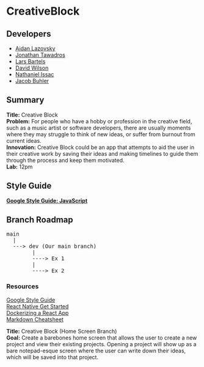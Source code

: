 # CreativeBlock

## Developers 
* [Aidan Lazovsky](https://github.com/AidanLazovsky7)
* [Jonathan Tawadros](https://github.com/jTawadros)
* [Lars Bartels](https://github.com/lbartels1)
* [David Wilson](https://github.com/DavWils)
* [Nathaniel Issac](https://github.com/issac3433)
* [Jacob Buhler](https://github.com/jacobBuhler)

## Summary 
**Title:** Creative Block\
**Problem:** For people who have a hobby or profession in the creative field, such as a music artist or software developers, there are usually moments where they may struggle to think of new ideas, or suffer from burnout from current ideas.\
**Innovation:** Creative Block could be an app that attempts to aid the user in their creative work by saving their ideas and making timelines to guide them through the process and keep them motivated. \
**Lab:** 12pm

## Style Guide
**[Google Style Guide: JavaScript](https://google.github.io/styleguide/jsguide.html)**

## Branch Roadmap
<pre>
main
  |
  ---> dev (Our main branch)
        |
        ----> Ex 1
        |
        ----> Ex 2
</pre>

### Resources
[Google Style Guide](https://google.github.io/styleguide/)\
[React Native Get Started](https://reactnative.dev/docs/environment-setup)\
[Dockerizing a React App](https://www.docker.com/blog/how-to-dockerize-react-app/)\
[Markdown Cheatsheet](https://github.com/adam-p/markdown-here/wiki/markdown-cheatsheet)

**Title:** Creative Block (Home Screen Branch)\
**Goal:** Create a barebones home screen that allows the user to create a new project and view their existing projects. Opening a project will show up as a bare notepad-esque screen where the user can write down their ideas, which will be saved into that project.
